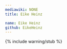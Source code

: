 ```yaml
---
mediawiki: NONE
title: Eike Heinz

name: Eike Heinz
github: EikeHeinz
---
```


{% include warning/stub %}
